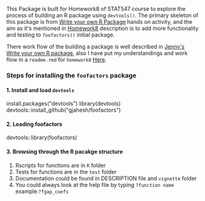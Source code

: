This Package is built for Homework8 of STAT547 course to explore the process of building an R package using `devtools()`. The primary skeleton of this package is from [Write your own R Package](http://stat545-ubc.github.io/packages00_index.html) hands on activity, and the aim as it's mentioned in [Homework8](http://stat545-ubc.github.io/hw10_package.html) description is to add more functionality and testing to `foofactors()` initial package.

There work flow of the building a package is well described in [Jenny's Write your own R package](http://stat545-ubc.github.io/hw10_package.html), also I have put my understandings and work flow in a `readme.rmd` for `homework8` [Here](https://github.com/STAT545-UBC/golnaz_jahesh/blob/master/STAT547_Homework/Homework8/hmw8.rmd).

### Steps for installing the `foofactors` package

#### 1. Install and load `devtools`

install.packages("devtools")
library(devtools)
devtools::install\_github("gjahesh/foofactors")

#### 2. Loading foofactors

devtools::library(foofactors)

#### 3. Browsing through the R pacakge structure

1.  Rscripts for functions are in `R` folder
2.  Tests for functions are in the `test` folder
3.  Documentation could be found in DESCRIPTION file and `vignette` folder
4.  You could always look at the help file by typing `?function name` example:`?fgap_coefs`

